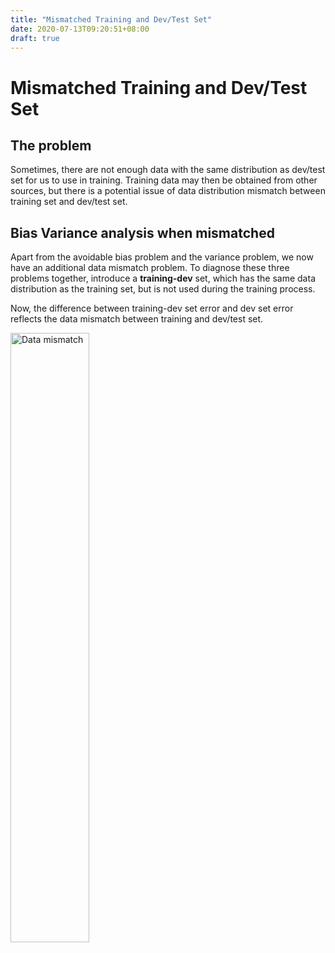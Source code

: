 ```yaml
---
title: "Mismatched Training and Dev/Test Set"
date: 2020-07-13T09:20:51+08:00
draft: true
---
```


# Mismatched Training and Dev/Test Set

## The problem

Sometimes, there are not enough data with the same distribution as dev/test set for us to use in training. Training data may then be obtained from other sources, but there is a potential issue of data distribution mismatch between training set and dev/test set.


## Bias Variance analysis when mismatched

Apart from the avoidable bias problem and the variance problem, we now have an additional data mismatch problem. To diagnose these three problems together, introduce a **training-dev** set, which has the same data distribution as the training set, but is not used during the training process.

Now, the difference between training-dev set error and dev set error reflects the data mismatch between training and dev/test set.

<img src="/deep-learning/data-mismatch.png" alt="Data mismatch" width="50%" />
